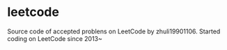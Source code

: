 leetcode
========

Source code of accepted problens on LeetCode by zhuli19901106.
Started coding on LeetCode since 2013~